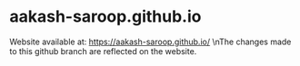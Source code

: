 # aakash-saroop.github.io
Website available at: https://aakash-saroop.github.io/
\nThe changes made to this github branch are reflected on the website.
